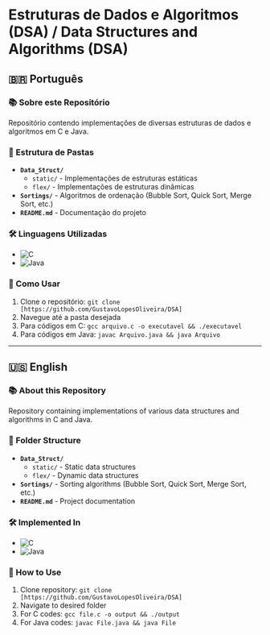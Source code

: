 # Estruturas de Dados e Algoritmos (DSA) / Data Structures and Algorithms (DSA)

## 🇧🇷 Português

### 📚 Sobre este Repositório
Repositório contendo implementações de diversas estruturas de dados e algoritmos em C e Java.

### 📁 Estrutura de Pastas

- **`Data_Struct/`**
  - `static/` - Implementações de estruturas estáticas
  - `flex/` - Implementações de estruturas dinâmicas 
- **`Sortings/`** - Algoritmos de ordenação (Bubble Sort, Quick Sort, Merge Sort, etc.)
- **`README.md`** - Documentação do projeto

### 🛠️ Linguagens Utilizadas
- <img src="https://img.shields.io/badge/C-00599C?style=flat&logo=c&logoColor=white" alt="C">
- <img src="https://img.shields.io/badge/Java-ED8B00?style=flat&logo=openjdk&logoColor=white" alt="Java">

### 🔧 Como Usar
1. Clone o repositório: `git clone [https://github.com/GustavoLopesOliveira/DSA]`
2. Navegue até a pasta desejada
3. Para códigos em C: `gcc arquivo.c -o executavel && ./executavel`
4. Para códigos em Java: `javac Arquivo.java && java Arquivo`

---

## 🇺🇸 English

### 📚 About this Repository
Repository containing implementations of various data structures and algorithms in C and Java.

### 📁 Folder Structure

- **`Data_Struct/`**
  - `static/` - Static data structures 
  - `flex/` - Dynamic data structures 
- **`Sortings/`** - Sorting algorithms (Bubble Sort, Quick Sort, Merge Sort, etc.)
- **`README.md`** - Project documentation

### 🛠️ Implemented In
- <img src="https://img.shields.io/badge/C-00599C?style=flat&logo=c&logoColor=white" alt="C">
- <img src="https://img.shields.io/badge/Java-ED8B00?style=flat&logo=openjdk&logoColor=white" alt="Java">

### 🔧 How to Use
1. Clone repository: `git clone [https://github.com/GustavoLopesOliveira/DSA]`
2. Navigate to desired folder
3. For C codes: `gcc file.c -o output && ./output`
4. For Java codes: `javac File.java && java File`
